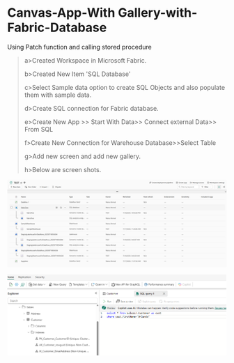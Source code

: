 # Canvas-App-With Gallery-with-Fabric-Database
Using Patch function and calling stored procedure


>a>Created Workspace in Microsoft Fabric.
>
>b>Created New Item 'SQL Database'
>
>c>Select Sample data option to create SQL Objects and also populate them with sample data.
>
>d>Create SQL connection for Fabric database.
>
>e>Create New App >> Start With Data>> Connect external Data>> From SQL
>
>f>Create New Connection for Warehouse Database>>Select Table
>
>g>Add new screen and add new gallery.
>
>h>Below are screen shots.
>

![Uploading image.png…](https://github.com/AlmasMahfooz/Canvas-App-with-Fabric-Database/blob/main/images/FabricTWO.png)

![Uploading image.png…](https://github.com/AlmasMahfooz/Canvas-App-with-Fabric-Database/blob/main/images/Fabric%20table%20-PK.png)

